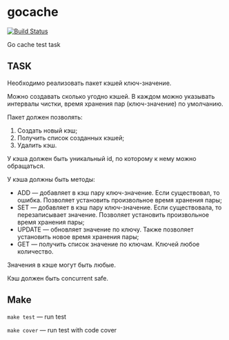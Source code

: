 # gocache

[![Build Status](https://travis-ci.org/eaglemoor/gocache.svg?branch=master)](https://travis-ci.org/eaglemoor/gocache)


Go cache test task

## TASK
Необходимо реализовать пакет кэшей ключ-значение.

Можно создавать сколько угодно кэшей. В каждом можно указывать интервалы чистки, время хранения пар (ключ-значение) по умолчанию.

Пакет должен позволять:
1. Создать новый кэш;
1. Получить список созданных кэшей;
1. Удалить кэш.

У кэша должен быть уникальный id, по которому к нему можно обращаться.

У кэша должны быть методы:
* ADD — добавляет в кэш пару ключ-значение. Если существовал, то ошибка. Позволяет установить произвольное время хранения пары;
* SET — добавляет в кэш пару ключ-значение. Если существовала, то перезаписывает значение. Позволяет установить произвольное время хранения пары;
* UPDATE — обновляет значение по ключу. Также позволяет установить новое время хранения пары;
* GET — получить список значение по ключам. Ключей любое количество.

Значения в кэше могут быть любые.

Кэш должен быть concurrent safe.

## Make

`make test` — run test

`make cover` — run test with code cover
